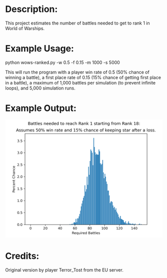 # Description:
This project estimates the number of battles needed to get to rank 1 in World of Warships.

# Example Usage:
python wows-ranked.py -w 0.5 -f 0.15 -m 1000 -s 5000

This will run the program with a player win rate of 0.5 (50% chance of winning a battle), 
a first place rate of 0.15 (15% chance of getting first place in a battle),
a maximum of 1,000 battles per simulation (to prevent infinite loops),
and 5,000 simulation runs.

# Example Output:
![Example histogram][example]


# Credits:
Original version by player Terror_Tost from the EU server.


[example]: https://github.com/jcorvino/wows-ranked/raw/master/images/example.png "Example histogram"